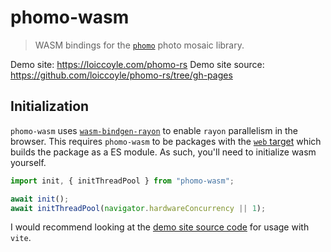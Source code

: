 # phomo-wasm

> WASM bindings for the [`phomo`](https://github.com/loiccoyle/phomo-rs) photo mosaic library.

Demo site: <https://loiccoyle.com/phomo-rs>
Demo site source: <https://github.com/loiccoyle/phomo-rs/tree/gh-pages>

## Initialization

`phomo-wasm` uses [`wasm-bindgen-rayon`](https://github.com/RReverser/wasm-bindgen-rayon) to enable `rayon` parallelism in the browser.
This requires `phomo-wasm` to be packages with the [`web` target](https://rustwasm.github.io/docs/wasm-pack/commands/build.html#target)
which builds the package as a ES module. As such, you'll need to initialize wasm yourself.

```js
import init, { initThreadPool } from "phomo-wasm";

await init();
await initThreadPool(navigator.hardwareConcurrency || 1);
```

I would recommend looking at the [demo site source code](https://github.com/loiccoyle/phomo-rs/tree/gh-pages) for usage with `vite`.
